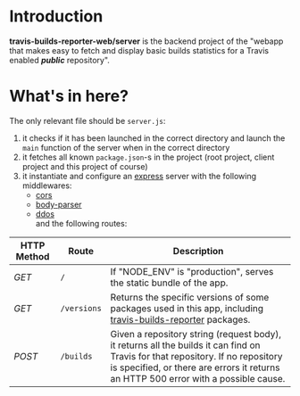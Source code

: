 # Introduction
**travis-builds-reporter-web/server** is the backend project of the "webapp that makes easy to fetch and display basic builds statistics for a Travis enabled ***public*** repository".

# What's in here?
The only relevant file should be `server.js`:
1.  it checks if it has been launched in the correct directory and launch the `main` function of the server when in the correct directory
2.  it fetches all known `package.json`-s in the project (root project, client project and this project of course)
3.  it instantiate and configure an [express](https://github.com/expressjs/express) server with the following middlewares:
    -   [cors](https://github.com/expressjs/cors)
    -   [body-parser](https://github.com/expressjs/body-parser)
    -   [ddos](https://github.com/rook2pawn/node-ddos)  
    and the following routes:  

HTTP Method | Route       | Description
------------|-------------|----------------------------------------------------------------------------------------------------------------------------------------------------------------------------------------------------------------------
*GET*         | `/`         | If "NODE_ENV" is "production", serves the static bundle of the app.
*GET*         | `/versions` | Returns the specific versions of some packages used in this app, including [travis-builds-reporter](https://github.com/niktekusho/travis-builds-reporter) packages.
*POST*        | `/builds`   | Given a repository string (request body), it returns all the builds it can find on Travis for that repository. If no repository is specified, or there are errors it returns an HTTP 500 error with a possible cause.
